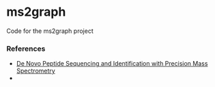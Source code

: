 # ms2graph
Code for the ms2graph project

### References

* [De Novo Peptide Sequencing and Identification with Precision Mass Spectrometry](https://pubs.acs.org/doi/10.1021/pr060271u)
* 
